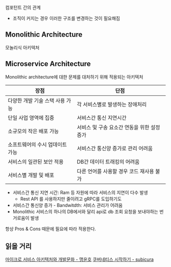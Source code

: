 컴포턴트 간의 관계
- 조직이 커지는 경우 이러한 구조를 변경하는 것이 필요해짐



## Monolithic Architecture
모놀리식 아키텍처
## Microservice Architecture
Monolithic architecture에 대한 문제를 대처하기 위해 적용되는 아키텍처

| 장점                 | 단점                        |
| ------------------ | ------------------------- |
| 다양한 개발 기술 스택 사용 가능 | 각 서비스별로 발생하는 장애처리         |
| 단일 사업 영역에 집중       | 서비스간 통신 지연시간              |
| 소규모의 작은 배포 가능      | 서비스 및 구송 요소간 연동을 위한 설정 증가 |
| 소프트웨어의 수시 업데이트 가능  | 서비스간 통신양 증가로 관리 어려움       |
| 서비스의 일관된 보안 적용     | DB간 데이터 트래킹의 어려움          |
| 서비스별 개발 및 배포       | 다른 언어를 사용할 경우 코드 재사용 불가   |

- 서비스간 통신 지연 시간: Ram 등 자원에 따라 서비스의 지연이 다수 발생
	- Rest API 를 사용하지만 줄이려고 gRPC를 도입하기도
- 서비스간 통신양 증가 - Bandwitdth: 서비스 관리가 어려움
- Monolithic 서비스의 하나의 DB에서와 달리 api로 db 조회 요청을 보내야하는 번거로움이 발생

항상 Pros & Cons 때문에 필요에 따라 적용한다.
## 읽을 거리
[마이크로 서비스 아키텍처와 개발문화 - 맹윤호](https://brunch.co.kr/@maengdev/3)
[쿠버네티스 시작하기 - subicura](https://subicura.com/2019/05/19/kubernetes-basic-1.html)
